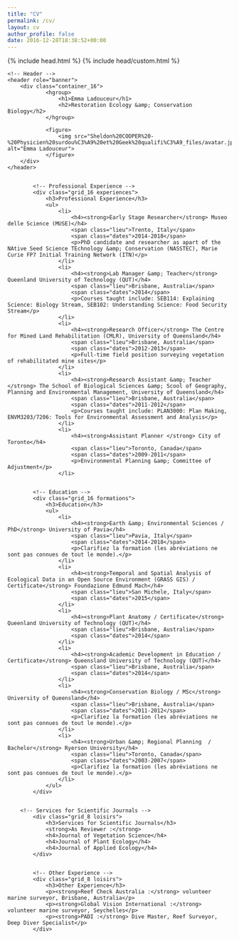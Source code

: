 ```yaml
---
title: "CV"
permalink: /cv/
layout: cv
author_profile: false
date: 2016-12-28T18:38:52+00:00
---
```



<html lang="{{ site.locale | slice: 0,2 | default: "en" }}" class="no-js">
  <head>
    {% include head.html %}
    {% include head/custom.html %}
<meta http-equiv="content-type" content="text/html; charset=UTF-8">
<meta charset="utf-8">
<meta http-equiv="X-UA-Compatible" content="IE=edge,chrome=1">
<meta name="viewport" content="width=device-width, initial-scale=1.0">

<title>Emma Ladouceur- Conservation Science</title>


<link rel="stylesheet" media="screen and (min-width:481px)" href="Sheldon%20COOPER%20-%20Physicien%20surdou%C3%A9%20et%20Geek%20qualifi%C3%A9_files/cv.css">


</head>

<body>
<section>

    <!-- Header -->
	<header role="banner">
		<div class="container_16">
				<hgroup>
					<h1>Emma Ladouceur</h1>
					<h2>Restoration Ecology &amp; Conservation Biology</h2>
				</hgroup>

				<figure>
					<img src="Sheldon%20COOPER%20-%20Physicien%20surdou%C3%A9%20et%20Geek%20qualifi%C3%A9_files/avatar.jpg" alt="Emma Ladouceur">
				</figure>
		</div>
	</header>


			<!-- Professional Experience -->
			<div class="grid_16 experiences">
				<h3>Professional Experience</h3>
				<ul>
					<li>
						<h4><strong>Early Stage Researcher</strong> Museo delle Science (MUSE)</h4>
						<span class="lieu">Trento, Italy</span>
						<span class="dates">2014-2018</span>
						<p>PhD candidate and researcher as apart of the NAtive Seed Science TEchnology &amp; Conservation (NASSTEC), Marie Curie FP7 Initial Training Network (ITN)</p>
					</li>
					<li>
						<h4><strong>Lab Manager &amp; Teacher</strong> Queenland University of Technology (QUT)</h4>
						<span class="lieu">Brisbane, Australia</span>
						<span class="dates">2014</span>
						<p>Courses taught include: SEB114: Explaining Science: Biology Stream, SEB102: Understanding Science: Food Security Stream</p>
					</li>
					<li>
						<h4><strong>Research Officer</strong> The Centre for Mined Land Rehabilitation (CMLR), University of Queensland</h4>
						<span class="lieu">Brisbane, Australia</span>
						<span class="dates">2012-2013</span>
						<p>Full-time field position surveying vegetation of rehabilitated mine sites</p>
					</li>
					<li>
						<h4><strong>Research Assistant &amp; Teacher </strong> The School of Biological Sciences &amp; Scool of Geography, Planning and Environmental Management, University of Queensland</h4>
						<span class="lieu">Brisbane, Australia</span>
						<span class="dates">2011-2012</span>
						<p>Courses taught include: PLAN3000: Plan Making, ENVM3203/7206: Tools for Environmental Assessment and Analysis</p>
					</li>
					<li>
						<h4><strong>Assistant Planner </strong> City of Toronto</h4>
						<span class="lieu">Toronto, Canada</span>
						<span class="dates">2009-2011</span>
						<p>Environmental Planning &amp; Committee of Adjustment</p>
					</li>
			

			<!-- Education -->
			<div class="grid_16 formations">
				<h3>Education</h3>
				<ul>
					<li>
						<h4><strong>Earth &amp; Environmental Sciences / PhD</strong> University of Pavia</h4>
						<span class="lieu">Pavia, Italy</span>
						<span class="dates">2014-2018</span>
						<p>Clarifiez la formation (les abréviations ne sont pas connues de tout le monde).</p>
					</li>
					<li>
						<h4><strong>Temporal and Spatial Analysis of Ecological Data in an Open Source Environment (GRASS GIS) / Certificate</strong> Foundazione Edmund Mach</h4>
						<span class="lieu">San Michele, Italy</span>
						<span class="dates">2015</span>
					</li>
					<li>
						<h4><strong>Plant Anatomy / Certificate</strong> Queenland University of Technology (QUT)</h4>
						<span class="lieu">Brisbane, Australia</span>
						<span class="dates">2014</span>
					</li>
					<li>
						<h4><strong>Academic Development in Education / Certificate</strong> Queensland University of Technology (QUT)</h4>
						<span class="lieu">Brisbane, Australia</span>
						<span class="dates">2014</span>
					</li>
					<li>
						<h4><strong>Conservation Biology / MSc</strong> University of Queensland</h4>
						<span class="lieu">Brisbane, Australia</span>
						<span class="dates">2011-2012</span>
						<p>Clarifiez la formation (les abréviations ne sont pas connues de tout le monde).</p>
					</li>
					<li>
						<h4><strong>Urban &amp; Regional Planning  / Bachelor</strong> Ryerson University</h4>
						<span class="lieu">Toronto, Canada</span>
						<span class="dates">2003-2007</span>
						<p>Clarifiez la formation (les abréviations ne sont pas connues de tout le monde).</p>
					</li>
				</ul>
			</div>
			
		
		<!-- Services for Scientific Journals -->
			<div class="grid_8 loisirs">
				<h3>Services for Scientific Journals</h3>
				<strong>As Reviewer :</strong> 
				<h4>Journal of Vegetation Science</h4>
				<h4>Journal of Plant Ecology</h4>
				<h4>Journal of Applied Ecology</h4> 
			</div>
			

			<!-- Other Experience -->
			<div class="grid_8 loisirs">
				<h3>Other Experience</h3>
				<p><strong>Reef Check Australia :</strong> volunteer marine surveyor, Brisbane, Australia</p>
				<p><strong>Global Vision International :</strong> volunteer marine surveyor, Seychelles</p>
				<p><strong>PADI :</strong> Dive Master, Reef Surveyor, Deep Diver Specialist</p>
			</div>




